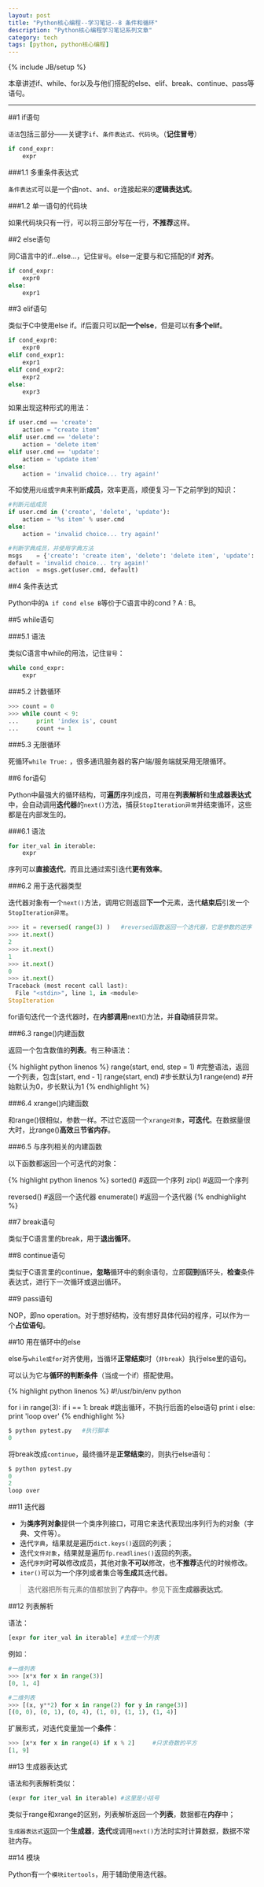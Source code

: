 ```yaml
---
layout: post
title: "Python核心编程--学习笔记--8 条件和循环"
description: "Python核心编程学习笔记系列文章"
category: tech
tags: [python, python核心编程]
---
```

{% include JB/setup %}

本章讲述if、while、for以及与他们搭配的else、elif、break、continue、pass等语句。

<!--break-->

---

##1 if语句

`语法`包括三部分——关键字`if`、`条件表达式`、`代码块`。（**记住冒号**）

```python
if cond_expr:
    expr
```

###1.1 多重条件表达式

`条件表达式`可以是一个由`not`、`and`、`or`连接起来的**逻辑表达式**。

###1.2 单一语句的代码块

如果代码块只有一行，可以将三部分写在一行，**不推荐**这样。

##2 else语句

同C语言中的if...else...，记住`冒号`。else一定要与和它搭配的if **对齐**。

```python
if cond_expr:
    expr0
else:
    expr1
```

##3 elif语句

类似于C中使用else if。if后面只可以配**一个else**，但是可以有**多个elif**。

```python
if cond_expr0:
    expr0
elif cond_expr1:
    expr1
elif cond_expr2:
    expr2
else:
    expr3
```

如果出现这种形式的用法：

```python
if user.cmd == 'create': 
    action = "create item" 
elif user.cmd == 'delete': 
    action = 'delete item' 
elif user.cmd == 'update': 
    action = 'update item' 
else: 
    action = 'invalid choice... try again!' 
```

不如使用`元组`或`字典`来判断**成员**，效率更高，顺便复习一下之前学到的知识：

```python
#判断元组成员
if user.cmd in ('create', 'delete', 'update'): 
    action = '%s item' % user.cmd 
else: 
    action = 'invalid choice... try again!' 

#判断字典成员，并使用字典方法
msgs    = {'create': 'create item', 'delete': 'delete item', 'update': 'update item'} 
default = 'invalid choice... try again!' 
action  = msgs.get(user.cmd, default)
```

##4 条件表达式

Python中的`A if cond else B`等价于C语言中的cond ? A : B。

##5 while语句

###5.1 语法

类似C语言中while的用法，记住`冒号`：

```python
while cond_expr:
    expr
```

###5.2 计数循环

```python
>>> count = 0
>>> while count < 9:
...     print 'index is', count
...     count += 1
```

###5.3 无限循环

死循环`while True:` ，很多通讯服务器的客户端/服务端就采用无限循环。

##6 for语句

Python中最强大的循环结构，可**遍历**序列成员，可用在**列表解析**和**生成器表达式**中，会自动调用**迭代器**的`next()`方法，捕获`StopIteration异常`并结束循环，这些都是在内部发生的。

###6.1 语法

```python
for iter_val in iterable:
    expr
```

序列可以**直接迭代**，而且比通过索引迭代**更有效率**。

###6.2 用于迭代器类型

迭代器对象有一个`next()`方法，调用它则返回**下一个**元素，迭代**结束后**引发一个`StopIteration异常`。

```python
>>> it = reversed( range(3) )   #reversed函数返回一个迭代器，它是参数的逆序
>>> it.next()
2
>>> it.next()
1
>>> it.next()
0
>>> it.next()
Traceback (most recent call last):
  File "<stdin>", line 1, in <module>
StopIteration
```

for语句迭代一个迭代器时，在**内部调用**next()方法，并**自动**捕获异常。

###6.3 range()内建函数

返回一个包含数值的**列表**。有三种语法：

{% highlight python linenos %}
range(start, end, step = 1)  #完整语法，返回一个列表，包含[start, end - 1]
range(start, end)            #步长默认为1
range(end)                   #开始默认为0，步长默认为1
{% endhighlight %}

###6.4 xrange()内建函数

和range()很相似，参数一样。不过它返回一个`xrange对象`，**可迭代**。在数据量很大时，比range()**高效**且**节省内存**。

###6.5 与序列相关的内建函数

以下函数都返回一个可迭代的对象：

{% highlight python linenos %}
sorted()    #返回一个序列
zip()       #返回一个序列

reversed()  #返回一个迭代器
enumerate() #返回一个迭代器
{% endhighlight %}

##7 break语句

类似于C语言里的break，用于**退出循环**。

##8 continue语句

类似于C语言里的continue，**忽略**循环中的剩余语句，立即**回到**循环头，**检查**条件表达式，进行下一次循环或退出循环。

##9 pass语句

NOP，即no operation。对于想好结构，没有想好具体代码的程序，可以作为一个**占位语句**。

##10 用在循环中的else

else与`while或for`对齐使用，当循环**正常结束**时（`非break`）执行else里的语句。

可以认为它与**循环的判断条件**（当成一个if）搭配使用。

{% highlight python linenos %}
#!/usr/bin/env python 

for i in range(3):
    if i == 1:
        break    #跳出循环，不执行后面的else语句
    print i
else:
    print 'loop over'
{% endhighlight %}

```python
$ python pytest.py   #执行脚本
0
```

将break改成`continue`，最终循环是**正常结束**的，则执行else语句：

```python
$ python pytest.py 
0
2
loop over
```

##11 迭代器

- 为**类序列对象**提供一个类序列接口，可用它来迭代表现出序列行为的对象（字典、文件等）。
- 迭代`字典`，结果就是遍历`dict.keys()`返回的列表；
- 迭代`文件对象`，结果就是遍历`fp.readlines()`返回的列表。
- 迭代`序列`时**可以**修改成员，其他对象**不可以**修改，也**不推荐**迭代的时候修改。
- `iter()`可以为一个序列或者集合等**生成**其迭代器。

> 迭代器把所有元素的值都放到了**内存**中。参见下面**生成器表达式**。

##12 列表解析

语法：

```python
[expr for iter_val in iterable] #生成一个列表
```

例如：

```python
#一维列表
>>> [x*x for x in range(3)]
[0, 1, 4]

#二维列表
>>> [(x, y**2) for x in range(2) for y in range(3)]
[(0, 0), (0, 1), (0, 4), (1, 0), (1, 1), (1, 4)]
```

扩展形式，对迭代变量加一个**条件**：

```python
>>> [x*x for x in range(4) if x % 2]     #只求奇数的平方
[1, 9]
```

##13 生成器表达式

语法和列表解析类似：

```python
(expr for iter_val in iterable) #这里是小括号
```

类似于range和xrange的区别，列表解析返回一个**列表**，数据都在**内存**中；

`生成器表达式`返回一个**生成器**，**迭代**或调用`next()`方法时实时计算数据，数据不常驻内存。

##14 模块

Python有一个`模块itertools`，用于辅助使用迭代器。
